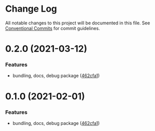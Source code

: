 # Change Log

All notable changes to this project will be documented in this file.
See [Conventional Commits](https://conventionalcommits.org) for commit guidelines.

# 0.2.0 (2021-03-12)


### Features

* bundling, docs, debug package ([462cfa1](https://github.com/Eyevinn/web-player/commit/462cfa118f776d01ed41e35ad8c4ef87ca252169))





# 0.1.0 (2021-02-01)


### Features

* bundling, docs, debug package ([462cfa1](https://github.com/Eyevinn/web-player/commit/462cfa118f776d01ed41e35ad8c4ef87ca252169))
